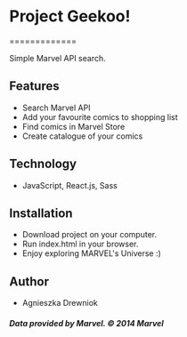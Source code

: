 # Project Geekoo!
=============

Simple Marvel API search.

## Features

* Search Marvel API
* Add your favourite comics to shopping list
* Find comics in Marvel Store
* Create catalogue of your comics

## Technology

* JavaScript, React.js, Sass

## Installation

* Download project on your computer.
* Run index.html in your browser.
* Enjoy exploring MARVEL's Universe :)

## Author

* Agnieszka Drewniok


##### Data provided by Marvel. © 2014 Marvel


